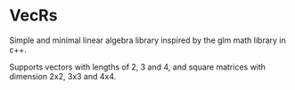 # VecRs

Simple and minimal linear algebra library inspired by the glm math library in c++.

Supports vectors with lengths of 2, 3 and 4, and square matrices with dimension 2x2, 3x3 and 4x4.

